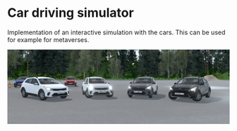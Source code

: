 # Car driving simulator

Implementation of an interactive simulation with the cars. 
This can be used for example for metaverses.

![](Screenshots/kia_rio_x.png)
